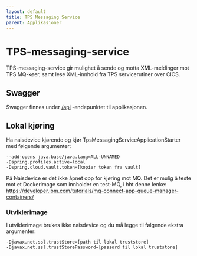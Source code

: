 ```yaml
---
layout: default
title: TPS Messaging Service
parent: Applikasjoner
---
```


# TPS-messaging-service
TPS-messaging-service gir mulighet å sende og motta XML-meldinger mot TPS MQ-køer, samt lese XML-innhold fra TPS servicerutiner over CICS.
 
## Swagger
Swagger finnes under [/api](https://testnav-tps-messaging-service.dev.intern.nav.no/swagger) -endepunktet til applikasjonen.

## Lokal kjøring
Ha naisdevice kjørende og kjør TpsMessagingServiceApplicationStarter med følgende argumenter:
```
--add-opens java.base/java.lang=ALL-UNNAMED 
-Dspring.profiles.active=local
-Dspring.cloud.vault.token=[kopier token fra vault]
```

På Naisdevice er det ikke åpnet opp for kjøring mot MQ. Det er mulig å teste mot et Dockerimage som innholder en test-MQ,
i hht denne lenke:
https://developer.ibm.com/tutorials/mq-connect-app-queue-manager-containers/

### Utviklerimage
I utviklerimage brukes ikke naisdevice og du må legge til følgende ekstra argumenter:
```
-Djavax.net.ssl.trustStore=[path til lokal truststore]
-Djavax.net.ssl.trustStorePassword=[passord til lokal truststore]
```
